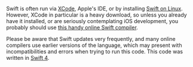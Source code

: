 Swift is often run via [XCode](https://developer.apple.com/xcode/), Apple's IDE, or by installing [Swift on Linux](https://medium.com/@agavatar/open-source-swift-on-ubuntu-linux-cd00e697dff0). However, XCode in particular is a heavy download, so unless you already have it installed, or are seriously contemplating iOS development, you probably should use [this handy online Swift compiler](https://www.onlinegdb.com/online_swift_compiler).

Please be aware that Swift updates very frequently, and many online compilers use earlier versions of the language, which may present with incompatibilities and errors when trying to run this code. This code was written in [Swift 4](https://docs.swift.org/swift-book/GuidedTour/Compatibility.html).
